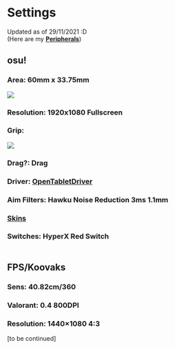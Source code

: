# Settings
Updated as of 29/11/2021 :D<br>
(Here are my <b><a href="specs.md">Peripherals</a></b>)
## osu!
### Area: 60mm x 33.75mm
![](https://i.imgur.com/dI2v7We.png)
### Resolution: 1920x1080 Fullscreen
### Grip:
![](https://i.imgur.com/Ls8JD4I.png)
### Drag?: Drag
### Driver: [OpenTabletDriver](https://github.com/OpenTabletDriver/OpenTabletDriver)
### Aim Filters: Hawku Noise Reduction 3ms 1.1mm
### [Skins](https://github.com/rudjx3/skins/blob/main/README.md)
### Switches: HyperX Red Switch<br></br>

## FPS/Koovaks
### Sens: 40.82cm/360
### Valorant: 0.4 800DPI
### Resolution: 1440×1080 4:3
[to be continued]
